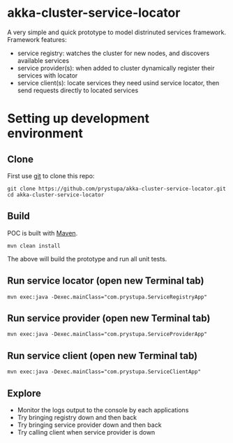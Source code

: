 akka-cluster-service-locator
============================

A very simple and quick prototype to model distrinuted services framework.
Framework features:
  - service registry: watches the cluster for new nodes, and discovers available services
  - service provider(s): when added to cluster dynamically register their services with locator
  - service client(s): locate services they need usind service locator, then send requests directly to located services
  
  
# Setting up development environment

## Clone
First use [git](http://git-scm.com/) to clone this repo:

    git clone https://github.com/prystupa/akka-cluster-service-locator.git
    cd akka-cluster-service-locator

## Build
POC is built with [Maven](http://maven.apache.org/).

    mvn clean install

The above will build the prototype and run all unit tests.

## Run service locator (open new Terminal tab)
    mvn exec:java -Dexec.mainClass="com.prystupa.ServiceRegistryApp"

## Run service provider (open new Terminal tab)
    mvn exec:java -Dexec.mainClass="com.prystupa.ServiceProviderApp"

## Run service client (open new Terminal tab)
    mvn exec:java -Dexec.mainClass="com.prystupa.ServiceClientApp"

## Explore
* Monitor the logs output to the console by each applications
* Try bringing registry down and then back
* Try bringing service provider down and then back
* Try calling client when service provider is down

